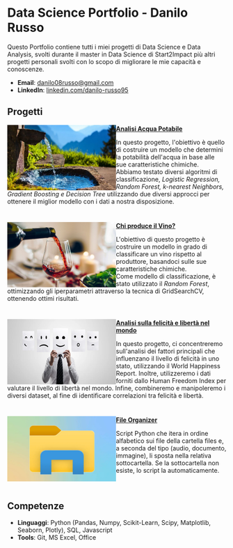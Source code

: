 # Data Science Portfolio - Danilo Russo
Questo Portfolio contiene tutti i miei progetti di Data Science e Data Analysis, svolti durante il master in Data Science di Start2Impact più altri progetti personali svolti con lo scopo di migliorare le mie capacità e conoscenze.

- **Email**: [danilo08russo@gmail.com](danilo08russo@gmail.com)
- **LinkedIn**: [linkedin.com/danilo-russo95](https://www.linkedin.com/in/danilo-russo95/)

## Progetti
<a href="https://github.com/danilorusso08/Analisi_Acqua_Potabile"><img align="left" width="250" height="150" src="Images/acqua2.jpg"></a>**[Analisi Acqua Potabile](https://github.com/danilorusso08/Analisi_Acqua_Potabile)**

In questo progetto, l'obiettivo è quello di costruire un modello che determini la potabilità dell'acqua in base alle sue caratteristiche chimiche.<br>
Abbiamo testato diversi algoritmi di classificazione, *Logistic Regression, Random Forest, k-nearest Neighbors, Gradient Boosting e Decision Tree* utilizzando due diversi approcci per ottenere il miglior modello con i dati a nostra disposizione.

#

<a href="https://github.com/danilorusso08/Wine/blob/main/DaniloRussoMLP.ipynb"><img align="left" width="250" height="150" src="Images/wine2.jpg"></a>**[Chi produce il Vino?](https://github.com/danilorusso08/Wine/blob/main/DaniloRussoMLP.ipynb)**

L'obiettivo di questo progetto è costruire un modello in grado di classificare un vino rispetto al produttore, basandoci sulle sue caratteristiche chimiche.<br>
Come modello di classificazione, è stato utilizzato il *Random Forest*, ottimizzando gli iperparametri attraverso la tecnica di GridSearchCV, ottenendo ottimi risultati.

#

<a href="https://github.com/danilorusso08/World_Happiness__Freedom/blob/main/DaniloRussoDataVis.ipynb"><img align="left" width="250" height="150" src="Images/Employee_happiness.webp"></a>**[Analisi sulla felicità e libertà nel mondo](https://github.com/danilorusso08/World_Happiness__Freedom/blob/main/DaniloRussoDataVis.ipynb)**

In questo progetto, ci concentreremo sull'analisi dei fattori principali che influenzano il livello di felicità in uno stato, utilizzando il World Happiness Report. Inoltre, utilizzeremo i dati forniti dallo Human Freedom Index per valutare il livello di libertà nel mondo.
Infine, combineremo e manipoleremo i diversi dataset, al fine di identificare correlazioni tra felicità e libertà.

#

<a href="https://github.com/danilorusso08/File_Organizer"><img align="left" width="250" height="150" src="Images/cartella.webp"></a>**[File Organizer](https://github.com/danilorusso08/File_Organizer)**

Script Python che itera in ordine alfabetico sui file della cartella files e, a seconda del tipo (audio, documento, immagine), li sposta nella relativa sottocartella. Se la sottocartella non esiste, lo script la automaticamente.

<br />

## Competenze

- **Linguaggi**: Python (Pandas, Numpy, Scikit-Learn, Scipy, Matplotlib, Seaborn, Plotly), SQL, Javascript
- **Tools**: Git, MS Excel, Office

